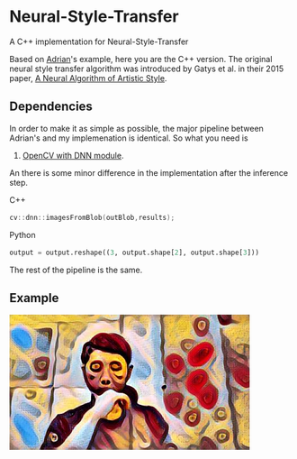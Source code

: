 # Neural-Style-Transfer
A C++ implementation for Neural-Style-Transfer


Based on [Adrian](https://www.pyimagesearch.com/2018/08/27/neural-style-transfer-with-opencv/)'s example, here you are the C++ version.
The original neural style transfer algorithm was introduced by Gatys et al. in their 2015 paper, [A Neural Algorithm of Artistic Style](https://arxiv.org/abs/1508.06576).

## Dependencies
In order to make it as simple as possible, the major pipeline between Adrian's and my implemenation is identical. So what you need is
1. [OpenCV with DNN module](https://github.com/opencv/opencv).

An there is some minor difference in the implementation after the inference step. 

C++
```c++
cv::dnn::imagesFromBlob(outBlob,results);
```

Python
```python
output = output.reshape((3, output.shape[2], output.shape[3]))
```

The rest of the pipeline is the same.

## Example

![Example](15_01_19.jpg)
